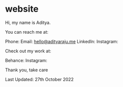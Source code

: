 # website
Hi, my name is Aditya.

You can reach me at:

Phone:
Email: hello@adityaraju.me
LinkedIn:
Instagram:

Check out my work at:

Behance:
Instagram:

Thank you, take care

Last Updated: 27th October 2022
